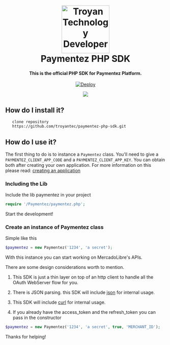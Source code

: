 <h1 align="center">
  <a href="http://developers.troyantechnology.com/es/">
    <img src="https://developers.paymentez.com/wp-content/uploads/2017/10/logo.png" alt="Troyan Technology Developers" width="150"></a>
  </a>
  <br>
  Paymentez PHP SDK
  <br>
</h1>

<h4 align="center">This is the official PHP SDK for Paymentez Platform.</h4>

<p align="center">
  <a href="https://heroku.com/deploy?template=https://github.com/troyantec/paymentez-php-sdk">
    <img src="https://www.herokucdn.com/deploy/button.svg" alt="Deploy">
  </a>
</p>

<p align="center">
  <a href="https://heroku.com/deploy?template=https://github.com/troyantec/paymentez-php-sdk">
    <img src="#">
  </a>
</p>


## How do I install it?

       clone repository
       https://github.com/troyantec/paymentez-php-sdk.git

## How do I use it?

The first thing to do is to instance a ```Paymentez``` class. You'll need to give a ```PAYMENTEZ_CLIENT_APP_CODE``` and a ```PAYMENTEZ_CLIENT_APP_KEY```. You can obtain both after creating your own application. For more information on this please read: [creating an application](http://developers.troyantechnology.com/application-manager/)

### Including the Lib
Include the lib paymentez in your project

```php
require '/Paymentez/paymentez.php';
```
Start the development!

### Create an instance of Paymentez class
Simple like this
```php
$paymentez = new Paymentez('1234', 'a secret');
```
With this instance you can start working on MercadoLibre's APIs.

There are some design considerations worth to mention.

1. This SDK is just a thin layer on top of an http client to handle all the OAuth WebServer flow for you.

2. There is JSON parsing. this SDK will include [json](http://php.net/manual/en/book.json.php) for internal usage.

3. This SDK will include [curl](http://php.net/manual/en/book.curl.php) for internal usage.

4. If you already have the access_token and the refresh_token you can pass in the constructor

```php
$paymentez = new Paymentez('1234', 'a secret', true, 'MERCHANT_ID');
```

Thanks for helping!
